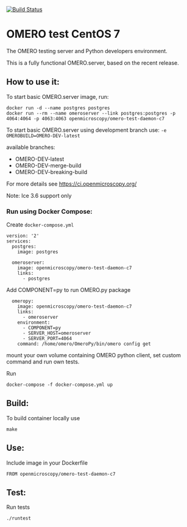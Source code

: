 [![Build Status](https://travis-ci.org/openmicroscopy/omero-test-daemon-c7-docker.svg?branch=master)](https://travis-ci.org/openmicroscopy/omero-test-daemon-c7-docker)


# OMERO test CentOS 7

The OMERO testing server and Python developers environment.

This is a fully functional OMERO.server, based on the recent release.

## How to use it:

To start basic OMERO.server image, run:

```
docker run -d --name postgres postgres
docker run --rm --name omeroserver --link postgres:postgres -p 4064:4064 -p 4063:4063 openmicroscopy/omero-test-daemon-c7
```

To start basic OMERO.server using development branch use: `-e OMEROBUILD=OMERO-DEV-latest`

available branches:

- OMERO-DEV-latest
- OMERO-DEV-merge-build
- OMERO-DEV-breaking-build

For more details see https://ci.openmicroscopy.org/

Note: Ice 3.6 support only

### Run using Docker Compose:


Create `docker-compose.yml`

```
version: '2'
services:
  postgres:
    image: postgres

  omeroserver:
    image: openmicroscopy/omero-test-daemon-c7
    links:
      - postgres
```


Add COMPONENT=py to run OMERO.py package

```
  omeropy:
    image: openmicroscopy/omero-test-daemon-c7
    links:
      - omeroserver
    environment:
      - COMPONENT=py
      - SERVER_HOST=omeroserver
      - SERVER_PORT=4064
    command: /home/omero/OmeroPy/bin/omero config get
```

mount your own volume containing OMERO python client, set custom command and run own tests.


Run

```
docker-compose -f docker-compose.yml up
```

## Build:


To build container locally use

```
make
```

## Use:


Include image in your Dockerfile

```
FROM openmicroscopy/omero-test-daemon-c7
```

## Test:


Run tests

```
./runtest
```
